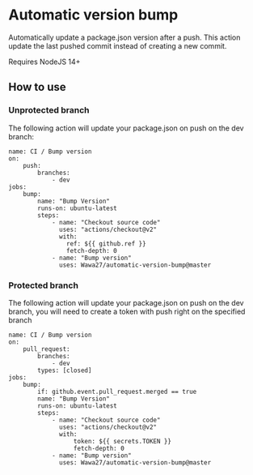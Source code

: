# Automatic version bump

Automatically update a package.json version after a push. This action update the last pushed commit instead of creating
a new commit.

Requires NodeJS 14+

## How to use

### Unprotected branch

The following action will update your package.json on push on the dev branch:

    name: CI / Bump version
    on:
        push:
            branches:
                - dev
    jobs:
        bump:
            name: "Bump Version"
            runs-on: ubuntu-latest
            steps:
                - name: "Checkout source code"
                  uses: "actions/checkout@v2"
                  with:
                    ref: ${{ github.ref }}
                    fetch-depth: 0
                - name: "Bump version"
                  uses: Wawa27/automatic-version-bump@master

### Protected branch

The following action will update your package.json on push on the dev branch, you will need to create a token with push
right on the specified branch

    name: CI / Bump version
    on:
        pull_request:
            branches:
                - dev
            types: [closed]
    jobs:
        bump:
            if: github.event.pull_request.merged == true
            name: "Bump Version"
            runs-on: ubuntu-latest
            steps:
                - name: "Checkout source code"
                  uses: "actions/checkout@v2"
                  with:
                      token: ${{ secrets.TOKEN }}
                      fetch-depth: 0
                - name: "Bump version"
                  uses: Wawa27/automatic-version-bump@master

